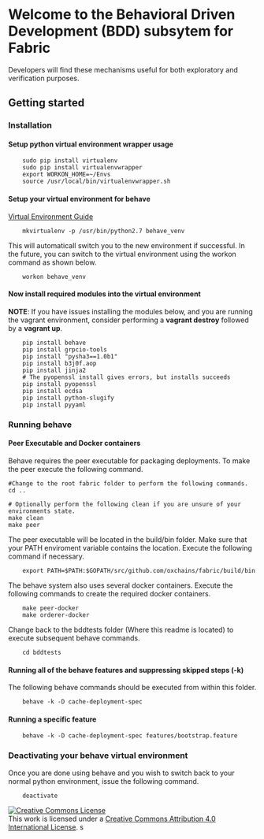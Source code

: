 # Welcome to the Behavioral Driven Development (BDD) subsytem for Fabric
Developers will find these mechanisms useful for both exploratory and verification purposes.

## Getting started

### Installation

#### Setup python virtual environment wrapper usage

```
    sudo pip install virtualenv
    sudo pip install virtualenvwrapper
    export WORKON_HOME=~/Envs
    source /usr/local/bin/virtualenvwrapper.sh
```

#### Setup your virtual environment for behave
[Virtual Environment Guide](http://docs.python-guide.org/en/latest/dev/virtualenvs/)


```
    mkvirtualenv -p /usr/bin/python2.7 behave_venv
```

This will automaticall switch you to the new environment if successful.  In the future, you can switch to the virtual environment using the workon command as shown below.

```
    workon behave_venv
```


#### Now install required modules into the virtual environment

**NOTE**: If you have issues installing the modules below, and you are running the vagrant environment, consider performing a **vagrant destroy** followed by a **vagrant up**.

```
    pip install behave
    pip install grpcio-tools
    pip install "pysha3==1.0b1"
    pip install b3j0f.aop
    pip install jinja2
    # The pyopenssl install gives errors, but installs succeeds
    pip install pyopenssl
    pip install ecdsa
    pip install python-slugify
    pip install pyyaml
```

### Running behave

#### Peer Executable and Docker containers

Behave requires the peer executable for packaging deployments.  To make the peer execute the following command.


```
#Change to the root fabric folder to perform the following commands.
cd ..

# Optionally perform the following clean if you are unsure of your environments state.
make clean
make peer
```

The peer executable will be located in the build/bin folder. Make sure that your PATH enviroment variable contains the location.
Execute the following command if necessary.
```
    export PATH=$PATH:$GOPATH/src/github.com/oxchains/fabric/build/bin
```

The behave system also uses several docker containers.  Execute the following commands to create the required docker containers.

```
    make peer-docker
    make orderer-docker
```

Change back to the bddtests folder (Where this readme is located) to execute subsequent behave commands.

```
    cd bddtests
```

#### Running all of the behave features and suppressing skipped steps (-k)

The following behave commands should be executed from within this folder.

```
    behave -k -D cache-deployment-spec
```

#### Running a specific feature

```
    behave -k -D cache-deployment-spec features/bootstrap.feature
```

### Deactivating your behave virtual environment
Once you are done using behave and you wish to switch back to your normal
python environment, issue the following command.

```
    deactivate
```

<a rel="license" href="http://creativecommons.org/licenses/by/4.0/"><img alt="Creative Commons License" style="border-width:0" src="https://i.creativecommons.org/l/by/4.0/88x31.png" /></a><br />This work is licensed under a <a rel="license" href="http://creativecommons.org/licenses/by/4.0/">Creative Commons Attribution 4.0 International License</a>.
s
